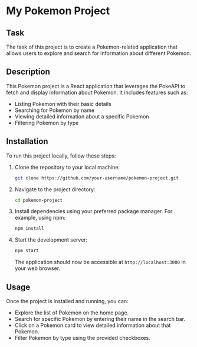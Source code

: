# My Pokemon Project

## Task
The task of this project is to create a Pokemon-related application that allows users to explore and search for information about different Pokemon.

## Description
This Pokemon project is a React application that leverages the PokeAPI to fetch and display information about Pokemon. It includes features such as:

- Listing Pokemon with their basic details
- Searching for Pokemon by name
- Viewing detailed information about a specific Pokemon
- Filtering Pokemon by type

## Installation
To run this project locally, follow these steps:

1. Clone the repository to your local machine:

   ```bash
   git clone https://github.com/your-username/pokemon-project.git
   ```

2. Navigate to the project directory:

   ```bash
   cd pokemon-project
   ```

3. Install dependencies using your preferred package manager. For example, using npm:

   ```bash
   npm install
   ```

4. Start the development server:

   ```bash
   npm start
   ```

   The application should now be accessible at `http://localhost:3000` in your web browser.

## Usage
Once the project is installed and running, you can:

- Explore the list of Pokemon on the home page.
- Search for specific Pokemon by entering their name in the search bar.
- Click on a Pokemon card to view detailed information about that Pokemon.
- Filter Pokemon by type using the provided checkboxes.